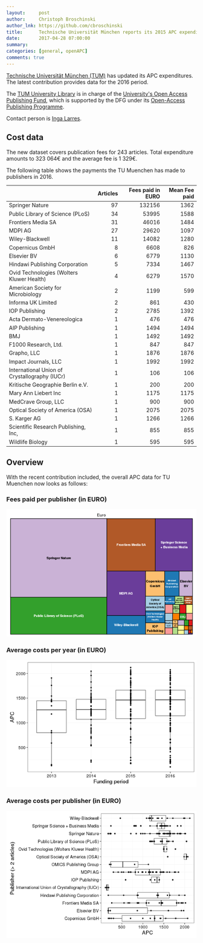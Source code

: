 ```yaml
---
layout:     post
author:     Christoph Broschinski
author_lnk: https://github.com/cbroschinski
title:      Technische Universität München reports its 2015 APC expenditures
date:       2017-04-28 07:00:00
summary:    
categories: [general, openAPC]
comments: true
---
```





[Technische Universität München (TUM)](https://www.tum.de/en/homepage/) has updated its APC expenditures. The latest contribution provides data for the 2016 period.

The [TUM University Library](http://www.ub.tum.de/en) is in charge of the [University's Open Access Publishing Fund](https://www.ub.tum.de/en/publishing-fund), which is supported by the DFG under its [Open-Access Publishing Programme](http://www.dfg.de/en/research_funding/programmes/infrastructure/lis/funding_opportunities/open_access/).

Contact person is [Inga Larres](mailto:open-access@ub.tum.de).

## Cost data



The new dataset covers publication fees for 243 articles. Total expenditure amounts to 323 064€ and the average fee is 1 329€.

The following table shows the payments the TU Muenchen has made to publishers in 2016.


|                                              | Articles| Fees paid in EURO| Mean Fee paid|
|:---------------------------------------------|--------:|-----------------:|-------------:|
|Springer Nature                               |       97|            132156|          1362|
|Public Library of Science (PLoS)              |       34|             53995|          1588|
|Frontiers Media SA                            |       31|             46016|          1484|
|MDPI AG                                       |       27|             29620|          1097|
|Wiley-Blackwell                               |       11|             14082|          1280|
|Copernicus GmbH                               |        8|              6608|           826|
|Elsevier BV                                   |        6|              6779|          1130|
|Hindawi Publishing Corporation                |        5|              7334|          1467|
|Ovid Technologies (Wolters Kluwer Health)     |        4|              6279|          1570|
|American Society for Microbiology             |        2|              1199|           599|
|Informa UK Limited                            |        2|               861|           430|
|IOP Publishing                                |        2|              2785|          1392|
|Acta Dermato-Venereologica                    |        1|               476|           476|
|AIP Publishing                                |        1|              1494|          1494|
|BMJ                                           |        1|              1492|          1492|
|F1000 Research, Ltd.                          |        1|               847|           847|
|Grapho, LLC                                   |        1|              1876|          1876|
|Impact Journals, LLC                          |        1|              1992|          1992|
|International Union of Crystallography (IUCr) |        1|               106|           106|
|Kritische Geographie Berlin e.V.              |        1|               200|           200|
|Mary Ann Liebert Inc                          |        1|              1175|          1175|
|MedCrave Group, LLC                           |        1|               900|           900|
|Optical Society of America (OSA)              |        1|              2075|          2075|
|S. Karger AG                                  |        1|              1266|          1266|
|Scientific Research Publishing, Inc,          |        1|               855|           855|
|Wildlife Biology                              |        1|               595|           595|

## Overview

With the recent contribution included, the overall APC data for TU Muenchen now looks as follows:

### Fees paid per publisher (in EURO)

![plot of chunk tree_tum_2017_04_28_full](/figure/tree_tum_2017_04_28_full-1.png)

###  Average costs per year (in EURO)

![plot of chunk box_tum_2017_04_28_year_full](/figure/box_tum_2017_04_28_year_full-1.png)

###  Average costs per publisher (in EURO)

![plot of chunk box_tum_2017_04_28_publisher_full](/figure/box_tum_2017_04_28_publisher_full-1.png)
